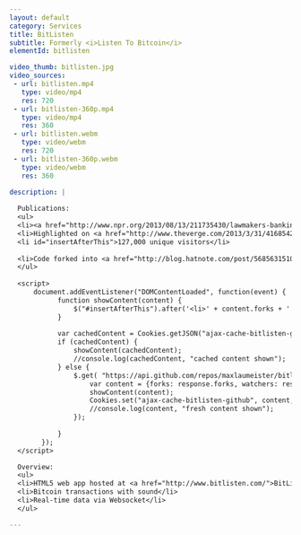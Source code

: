 ```yaml
---
layout: default
category: Services
title: BitListen
subtitle: Formerly <i>Listen To Bitcoin</i>
elementId: bitlisten

video_thumb: bitlisten.jpg
video_sources:
 - url: bitlisten.mp4
   type: video/mp4
   res: 720
 - url: bitlisten-360p.mp4
   type: video/mp4
   res: 360
 - url: bitlisten.webm
   type: video/webm
   res: 720
 - url: bitlisten-360p.webm
   type: video/webm
   res: 360

description: |
  
  Publications:
  <ul>
  <li><a href="http://www.npr.org/2013/08/13/211735430/lawmakers-banking-regulators-take-on-bitcoin">Featured on NPR</a> (National Public Radio)</li>
  <li>Highlighted on <a href="http://www.theverge.com/2013/3/31/4168542/listen-to-bitcoin-in-real-time">The Verge</a></li>
  <li id="insertAfterThis">127,000 unique visitors</li>
  
  <li>Code forked into <a href="http://blog.hatnote.com/post/56856315107/listen-to-wikipedia">Listen to Wikipedia</a></li>
  </ul>
  
  <script>
      document.addEventListener("DOMContentLoaded", function(event) { 
            function showContent(content) {
                $("#insertAfterThis").after('<li>' + content.forks + ' forks and ' + content.watchers + ' stars <a href="https://github.com/MaxLaumeister/bitlisten">on GitHub</a></li>');
            }
            
            var cachedContent = Cookies.getJSON("ajax-cache-bitlisten-github");
            if (cachedContent) {
                showContent(cachedContent);
                //console.log(cachedContent, "cached content shown");
            } else {
                $.get( "https://api.github.com/repos/maxlaumeister/bitlisten", function( response ) {
                    var content = {forks: response.forks, watchers: response.watchers};
                    showContent(content);
                    Cookies.set("ajax-cache-bitlisten-github", content, { expires: (new Date()).addHours(1) });
                    //console.log(content, "fresh content shown");
                });
                
            }
        });
  </script>

  Overview:
  <ul>
  <li>HTML5 web app hosted at <a href="http://www.bitlisten.com/">BitListen.com</a></li>
  <li>Bitcoin transactions with sound</li>
  <li>Real-time data via Websocket</li>
  </ul>

---
```

